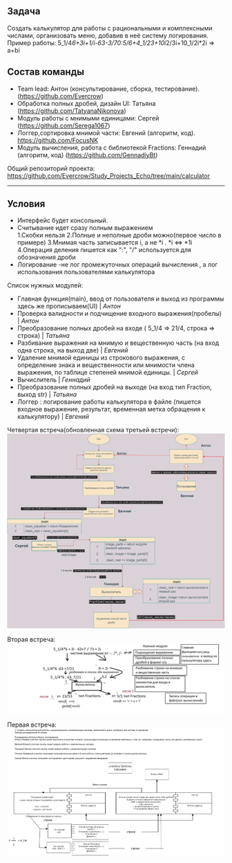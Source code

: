 ## Задача
Создать калькулятор для работы с рациональными и комплексными числами, организовать меню, добавив в неё систему логирования.
Пример работы:  5_1/4*6+3i+1/i-63-3/70:5/6+4_1/23+10i*2/3i+10_1/2i*2i => a+bi

## Состав команды
- Team lead: Антон (консультирование, сборка, тестирование). (https://github.com/Evercrow)
- Обработка полных дробей, дизайн UI: Татьяна  (https://github.com/TatyanaNikonova)
- Модуль работы с мнимыми единицами:  Сергей  (https://github.com/Serega1067)
- Логгер,сортировка мнимой части: Евгений  (алгоритм, код). https://github.com/FocusNK
- Модуль вычисления, работа с библиотекой Fractions: Геннадий  (алгоритм, код) (https://github.com/GennadiyBt)

Общий репозиторий проекта: https://github.com/Evercrow/Study_Projects_Echo/tree/main/calculator



***
## Условия
- Интерфейс будет консольный.
- Считывание идет сразу полным выражением  
    1.Скобки нельзя
    2.Полные и неполные дроби можно(первое число в примере)
    3.Мнимая часть записывается i, а не *i . *i <=> *1i
    4.Операция деления пишется как ":", "/" используется для обозначения дроби
- Логирование -не лог промежуточных операций вычисления , а лог использования пользователями калькулятора


Список нужных модулей:
- Главная функция(main), ввод от пользователя и выход из программы здесь же прописываем(UI) | *Антон*
- Проверка валидности и подчищение входного выражения(пробелы) | *Антон*
- Преобразование полных дробей на входе  ( 5_1/4 => 21/4, строка => строка) | *Татьяна*
- Разбивание выражения на мнимую и вещественную часть (на вход одна строка, на выход две) | *Евгений*
- Удаление мнимой единицы из строкового выражения, с определение знака и вещественности или мнимости члена выражения, по таблице степеней мнимой единицы. | *Сергей* 
- Вычислитель | *Геннадий*
- Преобразование полных дробей на выходе (на вход тип Fraction, выход str) | *Татьяна*
- Логгер : логирование работы калькулятора в файле (пишется входное выражение, результат, временная метка обращения к калькулятору) | *Евгений*
 

Четвертая встреча(обновленная схема третьей встречи):
![По результатам воскресенья](Meeting3.png)

Вторая встреча:
![По результатам субботы](calc_meet2.png)



Первая встреча:
![Первая встреча](Calcul.drawio.png) 
 

 